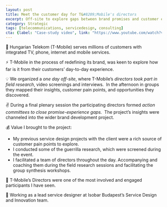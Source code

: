 ```yaml
---
layout: post
title: Meet the customer day for T&#8209;Mobile's directors
excerpt: Off-site to explore gaps between brand promises and customer experience
category: Strategic
tags: [telecommunications, servicedesign, consulting]
cta: {label: "Case-study video", link: "https://www.youtube.com/watch?v=cEDybvP0fSo"}
---
```


🏢 Hungarian Telekom (T-Mobile) serves millions of customers with integrated TV, phone, internet and mobile services. 

⚡ T-Mobile in the process of redefining its brand, was keen to explore how far is it from their customers’ day-to-day experience.
  
💡 We organized a *one day off-site*, where T-Mobile’s *directors took part in field research*, video screenings and interviews.  In the afternoon in groups they mapped their insights, customer pain points, and opportunities they discovered. 

✌️ During a final plenary session the participating directors formed *action committees to close  promise-experience gaps.*  The project’s insights were channeled into the wider brand development project. 

💰 Value I brought to the project:

- My previous service design projects with the client were a rich source of customer pain points to explore.
- I conducted some of the guerrilla research, which were screened during the event.
- I facilitated a team of directors throughout the day. Accompanying and coaching them during the field research sessions and facilitating the group synthesis workshops. 

💙 T-Mobile’s Directors were one of the most involved and engaged participants I have seen. 

👥 Working as a lead service designer at Isobar Budapest’s Service Design and Innovation team.